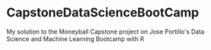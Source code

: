 # CapstoneDataScienceBootCamp
My solution to the Moneyball Capstone project on Jose Portillo's Data Science and Machine Learning Bootcamp with R
